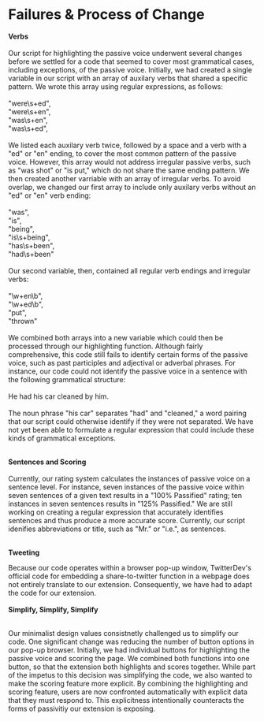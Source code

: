 # Failures & Process of Change 

<b> Verbs </b>
<br><br>
Our script for highlighting the passive voice underwent several changes before we settled for a code that seemed to cover most grammatical cases, including exceptions, of the passive voice. Initially, we had created a single variable in our script with an array of auxilary verbs that shared a specific pattern. We wrote this array using regular expressions, as follows:<br><br>
    "were\\s+ed",<br>
    "were\\s+en",<br>
		"was\\s+en",<br>
    "was\\s+ed",<br><br>
We listed each auxilary verb twice, followed by a space and a verb with a "ed" or "en" ending, to cover the most common pattern of the passive voice. However, this array would not address irregular passive verbs, such as "was shot" or "is put," which do not share the same ending pattern. We then created another varriable with an array of irregular verbs. To avoid overlap, we changed our first array to include only auxilary verbs without an "ed" or "en" verb ending:<br><br>
    "was",<br>
		"is",<br>
		"being",<br>
		"is\\s+being",<br>
		"has\\s+been",<br>
		"had\\s+been"<br><br>
Our second variable, then, contained all regular verb endings and irregular verbs:<br><br>
    "\\w+en\\b",<br>
		"\\w+ed\\b",<br>
		"put",<br>
		"thrown"<br><br>
We combined both arrays into a new variable which could then be processed through our highlighting function. Although fairly comprehensive, this code still fails to identify certain forms of the passive voice, such as past participles and adjectival or adverbal phrases. For instance, our code could not identify the passive voice in a sentence with the following grammatical structure:<br><br>
    He had his car cleaned by him.<br><br>
The noun phrase "his car" separates "had" and "cleaned," a word pairing that our script could otherwise identify if they were not separated. We have not yet been able to formulate a regular expression that could include these kinds of grammatical exceptions.<br><br>

<b> Sentences and Scoring </b>
<br><br>
Currently, our rating system calculates the instances of passive voice on a sentence level. For instance, seven instances of the passive voice within seven sentences of a given text results in a "100% Passified" rating; ten instances in seven sentences results in "125% Passified." We are still working on creating a regular expression that accurately identifies sentences and thus produce a more accurate score. Currently, our script idenifies abbreviations or title, such as "Mr." or "i.e.", as sentences. <br><br>

<b>Tweeting</b><br>

Because our code operates within a browser pop-up window, TwitterDev's official code for embedding a share-to-twitter function in a webpage does not entirely translate to our extension. Consequently, we have had to adapt the code for our extension.
<br><br>
<b>Simplify, Simplify, Simplify</b><br><br>

Our minimalist design values consistnetly challenged us to simplify our code. One significant change was reducing the number of button options in our pop-up browser. Initially, we had individual buttons for highlighting the passive voice and scoring the page. We combined both functions into one button, so that the extension both highlights and scores together. While part of the impetus to this decision was simplifying the code, we also wanted to make the scoring feature more explicit. By combining the highlighting and scoring feature, users are now confronted automatically with explicit data that they must respond to. This explicitness intentionally counteracts the forms of passivitiy our extension is exposing.
